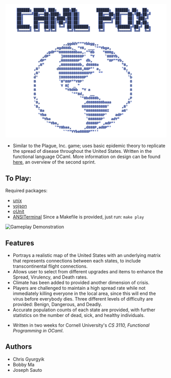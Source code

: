 ![Introduction](images/camlpox_introduction.png)
- Similar to the Plague, Inc. game; uses basic epidemic theory to replicate the spread of disease throughout the United States. Written in the functional language OCaml. More information on design can be found [here](https://cgyurgyik.github.io/documents/CamlPox.pdf), an overview of the second sprint.

## To Play:
Required packages:
- [unix](https://caml.inria.fr/pub/docs/manual-ocaml/libref/Unix.html)
- [yojson](https://opam.ocaml.org/packages/yojson/)
- [oUnit](https://github.com/gildor478/ounit)
- [ANSITerminal](http://ansiterminal.forge.ocamlcore.org/ANSITerminal.html/ANSITerminal.html)
Since a Makefile is provided, just run:
```make play```

![Gameplay Demonstration](images/gameplay.png)

## Features
- Portrays a realistic map of the United States with an underlying matrix that represents connections between each states, to include transcontinental flight connections.
- Allows user to select from different upgrades and items to enhance the Spread, Virulency, and Death rates.
- Climate has been added to provided another dimension of crisis. 
- Players are challenged to maintain a high spread rate while not immediately killing everyone in the local area, since this will end the virus before everybody dies. Three different levels of difficulty are provided: Benign, Dangerous, and Deadly.
- Accurate population counts of each state are provided, with further statistics on the number of dead, sick, and healthy individuals.

* Written in two weeks for Cornell University's _CS 3110, Functional Programming in OCaml_.

## Authors
- Chris Gyurgyik
- Bobby Ma
- Joseph Sauto
